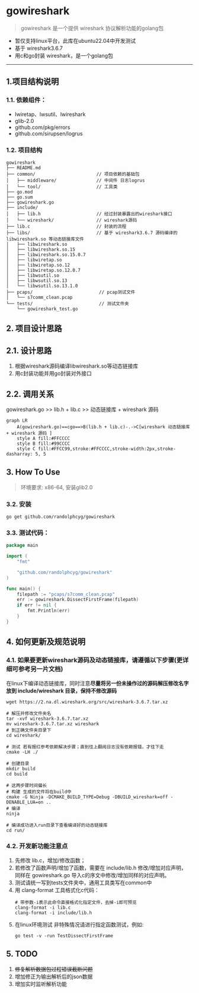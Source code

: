 # gowireshark

> gowireshark 是一个提供 wireshark 协议解析功能的golang包

- 暂仅支持linux平台，此库在ubuntu22.04中开发测试
- 基于 wireshark3.6.7
- 用c和go封装 wireshark，是一个golang包
---
## 1.项目结构说明

### 1.1. 依赖组件：
   - lwiretap、lwsutil、lwireshark
   - glib-2.0
   - github.com/pkg/errors
   - github.com/sirupsen/logrus

### 1.2. 项目结构

```
gowireshark
├── README.md
├── common/                       // 项目依赖的基础包
│   ├── middleware/               // 中间件 日志logrus
│   └── tool/                     // 工具类
├── go.mod
├── go.sum
├── gowireshark.go
├── include/
│   ├── lib.h                     // 经过封装暴露出的wireshark接口
│   └── wireshark/                // wireshark源码
├── lib.c                         // 封装的流程
├── libs/                         // 基于 wireshark3.6.7 源码编译的 libwireshark.so 等动态链接库文件
│   ├── libwireshark.so
│   ├── libwireshark.so.15
│   ├── libwireshark.so.15.0.7
│   ├── libwiretap.so
│   ├── libwiretap.so.12
│   ├── libwiretap.so.12.0.7
│   ├── libwsutil.so
│   ├── libwsutil.so.13
│   └── libwsutil.so.13.1.0
├── pcaps/                         // pcap测试文件
│   └── s7comm_clean.pcap
└── tests/                         // 测试文件夹
    └── gowireshark_test.go
```

## 2. 项目设计思路

## 2.1. 设计思路

1. 根据wireshark源码编译libwireshark.so等动态链接库
2. 用c封装功能并用go封装对外接口

## 2.2. 调用关系

gowireshark.go >> lib.h + lib.c >>  动态链接库 + wireshark 源码 

```mermaid
graph LR
    A(gowireshark.go)==cgo==>B(lib.h + lib.c)-.->C[wireshark 动态链接库 + wireshark 源码 ]
    style A fill:#FFCCCC
    style B fill:#99CCCC
    style C fill:#FFCC99,stroke:#FFCCCC,stroke-width:2px,stroke-dasharray: 5, 5
```

## 3. How To Use

> 环境要求: x86-64, 安装glib2.0

### 3.2. 安装

```shell
go get github.com/randolphcyg/gowireshark
```

### 3.3. 测试代码：

```go
package main

import (
    "fmt"

    "github.com/randolphcyg/gowireshark"
)

func main() {
    filepath := "pcaps/s7comm_clean.pcap"
    err := gowireshark.DissectFirstFrame(filepath)
    if err != nil {
        fmt.Println(err)
    }
}
```

## 4. 如何更新及规范说明

### 4.1. 如果要更新wireshark源码及动态链接库，请遵循以下步骤(更详细可参考另一片文档)

   在linux下编译动态链接库，同时注意**尽量将另一份未操作过的源码解压修改名字放到 include/wireshark 目录，保持不修改源码**
   
```shell
wget https://2.na.dl.wireshark.org/src/wireshark-3.6.7.tar.xz

# 解压并修改文件夹名
tar -xvf wireshark-3.6.7.tar.xz
mv wireshark-3.6.7.tar.xz wireshark
# 到正确文件夹目录下
cd wireshark/

# 测试 若有报红参考依赖解决步骤；直到往上翻阅日志没有依赖报错，才往下走
cmake -LH ./

# 创建目录
mkdir build
cd build

# 这两步骤时间偏长
# 构建 生成的文件将在build中
cmake -G Ninja -DCMAKE_BUILD_TYPE=Debug -DBUILD_wireshark=off -DENABLE_LUA=on ..
# 编译
ninja

# 编译成功进入run目录下查看编译好的动态链接库
cd run/
```

### 4.2. 开发新功能注意点
   
1. 先修改 lib.c，增加/修改函数；
2. 若修改了函数声明/增加了函数，需要在 include/lib.h 修改/增加对应声明，
同样在 gowireshark.go 导入c的序文中修改/增加同样的对应声明。
3. 测试请统一写到tests文件夹中，通用工具类写在common中
4. 用 clang-format 工具格式化c代码：
   ```shell
   # 带参数-i表示此命令直接格式化指定文件，去掉-i即可预览
   clang-format -i lib.c
   clang-format -i include/lib.h
   ```
5. 在linux环境测试
   非特殊情况请进行指定函数测试，例如:
   ```shell
   go test -v -run TestDissectFirstFrame
   ```

## 5. TODO

1. ~~修复解析数据包过程错误截断问题~~
2. 增加修正为输出解析后的json数据
3. 增加实时监听解析功能
